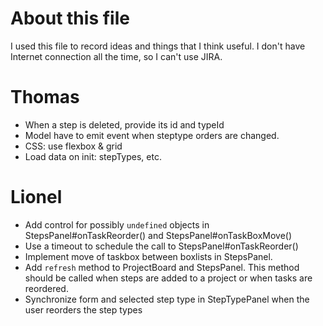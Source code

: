 # About this file
I used this file to record ideas and things that I think useful. I don't have Internet connection all
the time, so I can't use JIRA.

# Thomas
- When a step is deleted, provide its id and typeId
- Model have to emit event when steptype orders are changed.
- CSS: use flexbox & grid
- Load data on init: stepTypes, etc.

# Lionel
- Add control for possibly `undefined` objects in StepsPanel#onTaskReorder() and StepsPanel#onTaskBoxMove()
- Use a timeout to schedule the call to StepsPanel#onTaskReorder()
- Implement move of taskbox between boxlists in StepsPanel.
- Add `refresh` method to ProjectBoard and StepsPanel. This method should be called when steps are added to a project or when tasks are reordered.
- Synchronize form and selected step type in StepTypePanel when the user reorders the step types
